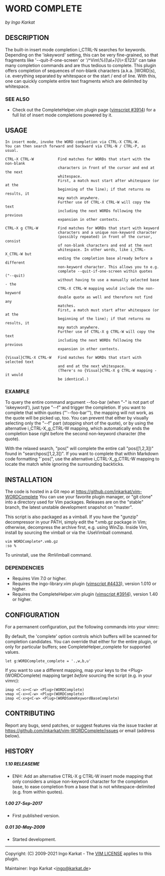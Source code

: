 WORD COMPLETE
===============================================================================
_by Ingo Karkat_

DESCRIPTION
------------------------------------------------------------------------------

The built-in insert mode completion i\_CTRL-N searches for keywords.
Depending on the 'iskeyword' setting, this can be very fine-grained, so that
fragments like '--quit-if-one-screen' or '/^Vim\\%((\\a\\+)\\)\\=:E123/' can take
many completion commands and are thus tedious to complete.
This plugin offers completion of sequences of non-blank characters (a.k.a.
|WORD|s), i.e. everything separated by whitespace or the start / end of line.
With this, one can quickly complete entire text fragments which are delimited
by whitespace.

### SEE ALSO

- Check out the CompleteHelper.vim plugin page ([vimscript #3914](http://www.vim.org/scripts/script.php?script_id=3914)) for a full
  list of insert mode completions powered by it.

USAGE
------------------------------------------------------------------------------

    In insert mode, invoke the WORD completion via CTRL-X CTRL-W.
    You can then search forward and backward via CTRL-N / CTRL-P, as usual.

    CTRL-X CTRL-W           Find matches for WORDs that start with the non-blank
                            characters in front of the cursor and end at the next
                            whitespace.
                            First, a match must start after whitespace (or at the
                            beginning of the line); if that returns no results, it
                            may match anywhere.
                            Further use of CTRL-X CTRL-W will copy the text
                            including the next WORDs following the previous
                            expansion in other contexts.

    CTRL-X g CTRL-W         Find matches for WORDs that start with keyword
                            characters and a unique non-keyword character
                            (possibly repeated) in front of the cursor, consist
                            of non-blank characters and end at the next
                            whitespace. In other words, like i_CTRL-X_CTRL-W but
                            ending the completion base already before a different
                            non-keyword character. This allows you to e.g.
                            complete --quit-if-one-screen within quotes ("--quit)
                            without having to use a manually selected base - the
                            CTRL-X CTRL-W mapping would include the non-keyword
                            double quote as well and therefore not find any
                            matches.
                            First, a match must start after whitespace (or at the
                            beginning of the line); if that returns no results, it
                            may match anywhere.
                            Further use of CTRL-X g CTRL-W will copy the text
                            including the next WORDs following the previous
                            expansion in other contexts.

    {Visual}CTRL-X CTRL-W   Find matches for WORDs that start with selected text
                            and end at the next whitespace.
                            (There's no {Visual}CTRL-X g CTRL-W mapping - it would
                            be identical.)

### EXAMPLE

To query the entire command argument --foo-bar (when "-" is not part of
'iskeyword'), just type "--f" and trigger the completion.
If you want to complete that within quotes ("'--foo-bar'"), the mapping will
not work, as the quote will be picked up, too. You can prevent that either by
visually selecting only the "--f" part (stopping short of the quote), or by
using the alternative i\_CTRL-X\_g\_CTRL-W mapping, which automatically ends
the completion base right before the second non-keyword character (the quote).

With the relaxed search, "pos(" will complete the entire call "pos([1,2,3])"
found in "searchpos([1,2,3])". If you want to complete that within Markdown
code formatting "`pos(", use the alternative i\_CTRL-X\_g\_CTRL-W mapping to
locate the match while ignoring the surrounding backticks.

INSTALLATION
------------------------------------------------------------------------------

The code is hosted in a Git repo at
    https://github.com/inkarkat/vim-WORDComplete
You can use your favorite plugin manager, or "git clone" into a directory used
for Vim packages. Releases are on the "stable" branch, the latest unstable
development snapshot on "master".

This script is also packaged as a vimball. If you have the "gunzip"
decompressor in your PATH, simply edit the \*.vmb.gz package in Vim; otherwise,
decompress the archive first, e.g. using WinZip. Inside Vim, install by
sourcing the vimball or via the :UseVimball command.

    vim WORDComplete*.vmb.gz
    :so %

To uninstall, use the :RmVimball command.

### DEPENDENCIES

- Requires Vim 7.0 or higher.
- Requires the ingo-library.vim plugin ([vimscript #4433](http://www.vim.org/scripts/script.php?script_id=4433)), version 1.010 or
  higher.
- Requires the CompleteHelper.vim plugin ([vimscript #3914](http://www.vim.org/scripts/script.php?script_id=3914)), version 1.40 or
  higher.

CONFIGURATION
------------------------------------------------------------------------------

For a permanent configuration, put the following commands into your vimrc:

By default, the 'complete' option controls which buffers will be scanned for
completion candidates. You can override that either for the entire plugin, or
only for particular buffers; see CompleteHelper\_complete for supported
values.

    let g:WORDComplete_complete = '.,w,b,u'

If you want to use a different mapping, map your keys to the
&lt;Plug&gt;(WORDComplete) mapping target _before_ sourcing the script (e.g.
in your vimrc):

    imap <C-x><C-w> <Plug>(WORDComplete)
    vmap <C-x><C-w> <Plug>(WORDComplete)
    imap <C-x>g<C-w> <Plug>(WORDSameKeywordBaseComplete)

CONTRIBUTING
------------------------------------------------------------------------------

Report any bugs, send patches, or suggest features via the issue tracker at
https://github.com/inkarkat/vim-WORDComplete/issues or email (address below).

HISTORY
------------------------------------------------------------------------------

##### 1.10    RELEASEME
- ENH: Add an alternative CTRL-X g CTRL-W insert mode mapping that only
  considers a unique non-keyword character for the completion base, to ease
  completion from a base that is not whitespace-delimited (e.g. from within
  quotes).

##### 1.00    27-Sep-2017
- First published version.

##### 0.01    30-May-2009
- Started development.

------------------------------------------------------------------------------
Copyright: (C) 2009-2021 Ingo Karkat -
The [VIM LICENSE](http://vimdoc.sourceforge.net/htmldoc/uganda.html#license) applies to this plugin.

Maintainer:     Ingo Karkat &lt;ingo@karkat.de&gt;
